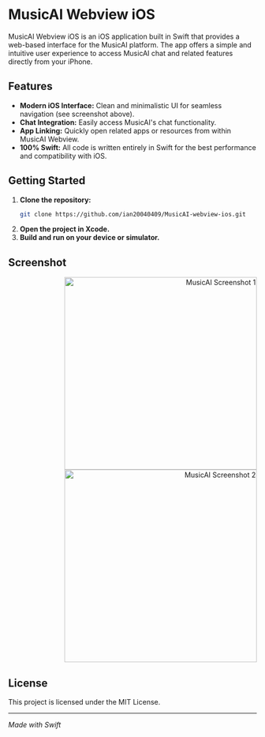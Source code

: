 # MusicAI Webview iOS

MusicAI Webview iOS is an iOS application built in Swift that provides a web-based interface for the MusicAI platform. The app offers a simple and intuitive user experience to access MusicAI chat and related features directly from your iPhone.

## Features

- **Modern iOS Interface:** Clean and minimalistic UI for seamless navigation (see screenshot above).
- **Chat Integration:** Easily access MusicAI's chat functionality.
- **App Linking:** Quickly open related apps or resources from within MusicAI Webview.
- **100% Swift:** All code is written entirely in Swift for the best performance and compatibility with iOS.

## Getting Started

1. **Clone the repository:**
   ```sh
   git clone https://github.com/ian20040409/MusicAI-webview-ios.git
   ```
2. **Open the project in Xcode.**
3. **Build and run on your device or simulator.**

## Screenshot
<p align="right">
  <img src="https://i.meee.com.tw/SgoE3Ql.png" alt="MusicAI Screenshot 1" height="390"/>
  <img src="https://i.meee.com.tw/En8vskJ.png" alt="MusicAI Screenshot 2" height="390"/>
</p>

## License

This project is licensed under the MIT License.

---

*Made with Swift*
